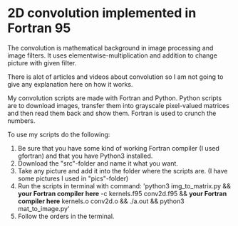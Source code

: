 # 2D convolution implemented in Fortran 95

The convolution is mathematical background in image processing and image filters. 
It uses elementwise-multiplication and addition to change picture with given filter.

There is alot of articles and videos about convolution so I am not going to give any explanation here on how it works.

My convolution scripts are made with Fortran and Python.
Python scripts are to download images, transfer them into grayscale pixel-valued matrices and then read them back and show them.
Fortran is used to crunch the numbers.

To use my scripts do the following:
1. Be sure that you have some kind of working Fortran compiler (I used gfortran) and that you have Python3 installed.
2. Download the "src"-folder and name it what you want.
3. Take any picture and add it into the folder where the scripts are. (I have some pictures I used in "pics"-folder)
4. Run the scripts in terminal with command: 
'python3 img_to_matrix.py && **your Fortran compiler here** -c kernels.f95 conv2d.f95 && **your Fortran compiler here** kernels.o conv2d.o && ./a.out && python3 mat_to_image.py'
5. Follow the orders in the terminal.


